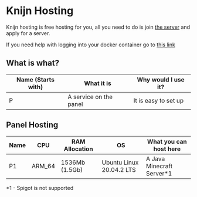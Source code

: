 # Knijn Hosting
Knijn hosting is free hosting for you, all you need to do is join [the server](https://discord.gg/3Cgdtxkchh) and apply for a server.

If you need help with logging into your docker container go to [this link](https://hosting.knijn.ga/tutorial)

## What is what?

Name (Starts with) | What it is             | Why would I use it?
-------------------|------------------------|---------------------|
P                  | A service on the panel | It is easy to set up

## Panel Hosting

Name | CPU  | RAM Allocation | OS                       | What you can host here             
-----|------|----------------|--------------------------|------------------------------------|
P1   |ARM_64| 1536Mb (1.5Gb) | Ubuntu Linux 20.04.2 LTS | A Java Minecraft Server*1          |




*1 - Spigot is not supported
